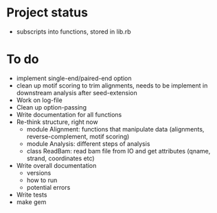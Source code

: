 # Project status

- subscripts into functions, stored in lib.rb

# To do

- implement single-end/paired-end option
- clean up motif scoring to trim alignments, needs to be implement in downstream analysis after seed-extension 
- Work on log-file
- Clean up option-passing
- Write documentation for all functions
- Re-think structure, right now
	- module Alignment: functions that manipulate data (alignments, reverse-complement, motif scoring)	
	- module Analysis: different steps of analysis
	- class ReadBam: read bam file from IO and get attributes (qname, strand, coordinates etc)
- Write overall documentation
	- versions
	- how to run
	- potential errors
- Write tests
- make gem